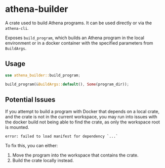 # athena-builder

A crate used to build Athena programs. It can be used directly or via the `athena-cli`.

Exposes `build_program`, which builds an Athena program in the local environment or in a docker container with the
specified parameters from `BuildArgs`.

## Usage

```rust
use athena_builder::build_program;

build_program(&BuildArgs::default(), Some(program_dir));
```

## Potential Issues

If you attempt to build a program with Docker that depends on a local crate, and the crate is not in the current
workspace, you may run into issues with the docker build not being able to find the crate, as only the workspace root is
mounted.

```
error: failed to load manifest for dependency `...`
```

To fix this, you can either:

1. Move the program into the workspace that contains the crate.
2. Build the crate locally instead.

